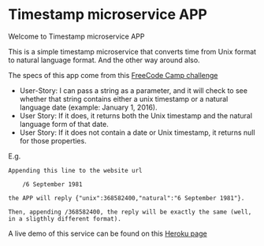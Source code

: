 # Timestamp microservice APP

Welcome to Timestamp microservice APP

This is a simple timestamp microservice that converts time from Unix format to natural language format. And the other way around also.

The specs of this app come from this [FreeCode Camp challenge](https://www.freecodecamp.com/challenges/timestamp-microservice)

* User-Story: I can pass a string as a parameter, and it will check to see whether that string contains either a unix timestamp or a natural language date (example: January 1, 2016).
* User Story: If it does, it returns both the Unix timestamp and the natural language form of that date.
* User Story: If it does not contain a date or Unix timestamp, it returns null for those properties.

E.g.

    Appending this line to the website url

        /6 September 1981

    the APP will reply {"unix":368582400,"natural":"6 September 1981"}.

    Then, appending /368582400, the reply will be exactly the same (well, in a sligthly different format).

A live demo of this service can be found on this [Heroku page](https://cl-timestamp-microservice.herokuapp.com)

